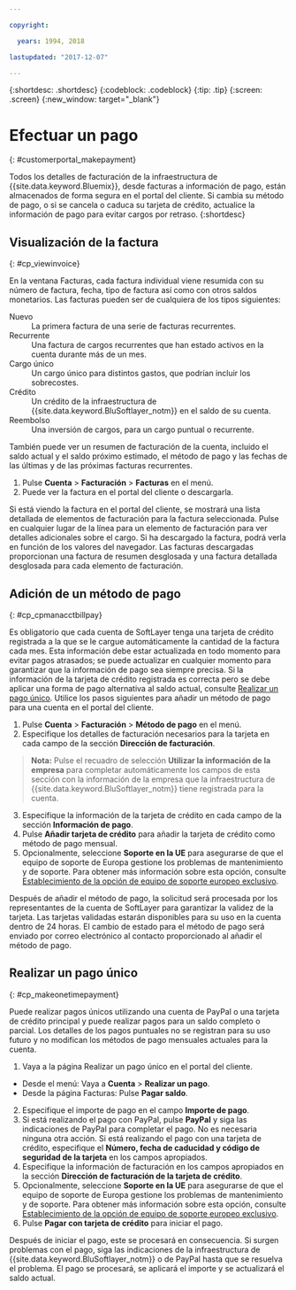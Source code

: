 ```yaml
---

copyright:

  years: 1994, 2018

lastupdated: "2017-12-07"

---
```


{:shortdesc: .shortdesc}
{:codeblock: .codeblock}
{:tip: .tip}
{:screen: .screen}
{:new_window: target="_blank"}


# Efectuar un pago
{: #customerportal_makepayment}

Todos los detalles de facturación de la infraestructura de {{site.data.keyword.Bluemix}}, desde facturas a información de pago, están almacenados de forma segura en el portal del cliente. Si cambia su método de pago, o si se cancela o caduca su tarjeta de crédito, actualice la información de pago para evitar cargos por retraso.
{:shortdesc}

## Visualización de la factura
{: #cp_viewinvoice}

En la ventana Facturas, cada factura individual viene resumida con su número de factura, fecha, tipo de factura así como con otros saldos monetarios. Las facturas pueden ser de cualquiera de los tipos siguientes:

<dl>
<dt>Nuevo</dt>
<dd>La primera factura de una serie de facturas recurrentes.</dd>
<dt>Recurrente</dt>
<dd>Una factura de cargos recurrentes que han estado activos en la cuenta durante más de un mes.</dd>
<dt>Cargo único</dt>
<dd>Un cargo único para distintos gastos, que podrían incluir los sobrecostes.</dd>
<dt>Crédito</dt>
<dd>Un crédito de la infraestructura de {{site.data.keyword.BluSoftlayer_notm}} en el saldo de su cuenta.</dd>
<dt>Reembolso</dt>
<dd>Una inversión de cargos, para un cargo puntual o recurrente.</dd>
</dl>

También puede ver un resumen de facturación de la cuenta, incluido el saldo actual y el saldo próximo estimado, el método de pago y las fechas de las últimas y de las próximas facturas recurrentes.

1. Pulse **Cuenta** > **Facturación** > **Facturas** en el menú.
2. Puede ver la factura en el portal del cliente o descargarla.

Si está viendo la factura en el portal del cliente, se mostrará una lista detallada de elementos de facturación para la factura seleccionada. Pulse en cualquier lugar de la línea para un elemento de facturación para ver detalles adicionales sobre el cargo. Si ha descargado la factura, podrá verla en función de los valores del navegador. Las facturas descargadas proporcionan una factura de resumen desglosada y una factura detallada desglosada para cada elemento de facturación.

## Adición de un método de pago
{: #cp_cpmanacctbillpay}

Es obligatorio que cada cuenta de SoftLayer tenga una tarjeta de crédito registrada a la que se le cargue automáticamente la cantidad de la factura cada mes. Esta información debe estar actualizada en todo momento para evitar pagos atrasados; se puede actualizar en cualquier momento para garantizar que la información de pago sea siempre precisa. Si la información de la tarjeta de crédito registrada es correcta pero se debe aplicar una forma de pago alternativa al saldo actual, consulte [Realizar un pago único](/docs/customer-portal/cpmanacctbillpay.html#cp_makeonetimepayment). Utilice los pasos siguientes para añadir un método de pago para una cuenta en el portal del cliente.

1. Pulse **Cuenta** > **Facturación** > **Método de pago** en el menú.
2. Especifique los detalles de facturación necesarios para la tarjeta en cada campo de la sección **Dirección de facturación**.
> **Nota:** Pulse el recuadro de selección **Utilizar la información de la empresa** para completar automáticamente los campos de esta sección con la información de la empresa que la infraestructura de {{site.data.keyword.BluSoftlayer_notm}} tiene registrada para la cuenta.
3. Especifique la información de la tarjeta de crédito en cada campo de la sección **Información de pago**.
4. Pulse **Añadir tarjeta de crédito** para añadir la tarjeta de crédito como método de pago mensual.
5. Opcionalmente, seleccione **Soporte en la UE** para asegurarse de que el equipo de soporte de Europa gestione los problemas de mantenimiento y de soporte. Para obtener más información sobre esta opción, consulte [Establecimiento de la opción de equipo de soporte europeo exclusivo](/docs/customer-portal/pay-invoice.html#cp_seteusupported).

Después de añadir el método de pago, la solicitud será procesada por los representantes de la cuenta de SoftLayer para garantizar la validez de la tarjeta. Las tarjetas validadas estarán disponibles para su uso en la cuenta dentro de 24 horas. El cambio de estado para el método de pago será enviado por correo electrónico al contacto proporcionado al añadir el método de pago.

## Realizar un pago único
{: #cp_makeonetimepayment}

Puede realizar pagos únicos utilizando una cuenta de PayPal o una tarjeta de crédito principal y puede realizar pagos para un saldo completo o parcial. Los detalles de los pagos puntuales no se registran para su uso futuro y no modifican los métodos de pago mensuales actuales para la cuenta.

1. Vaya a la página Realizar un pago único en el portal del cliente.
 * Desde el menú: Vaya a **Cuenta** > **Realizar un pago**.
 * Desde la página Facturas: Pulse **Pagar saldo**.
2. Especifique el importe de pago en el campo **Importe de pago**.
3. Si está realizando el pago con PayPal, pulse **PayPal** y siga las indicaciones de PayPal para completar el pago. No es necesaria ninguna otra acción. Si está realizando el pago con una tarjeta de crédito, especifique el **Número, fecha de caducidad y código de seguridad de la tarjeta** en los campos apropiados.
4. Especifique la información de facturación en los campos apropiados en la sección **Dirección de facturación de la tarjeta de crédito**.
5. Opcionalmente, seleccione **Soporte en la UE** para asegurarse de que el equipo de soporte de Europa gestione los problemas de mantenimiento y de soporte. Para obtener más información sobre esta opción, consulte [Establecimiento de la opción de equipo de soporte europeo exclusivo](/docs/customer-portal/pay-invoice.html#cp_seteusupported).
6. Pulse **Pagar con tarjeta de crédito** para iniciar el pago.

Después de iniciar el pago, este se procesará en consecuencia. Si surgen problemas con el pago, siga las indicaciones de la infraestructura de {{site.data.keyword.BluSoftlayer_notm}} o de PayPal hasta que se resuelva el problema. El pago se procesará, se aplicará el importe y se actualizará el saldo actual.
